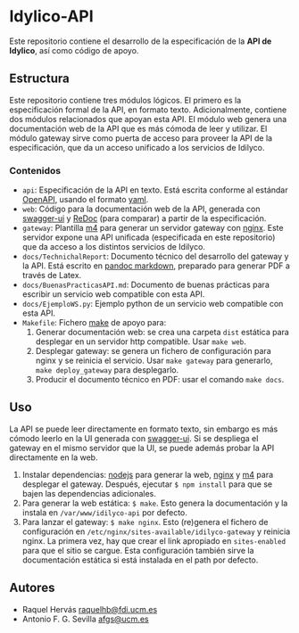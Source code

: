 # Idylico-API

Este repositorio contiene el desarrollo de la especificación de la **API de
Idylico**, así como código de apoyo.

## Estructura

Este repositorio contiene tres módulos lógicos. El primero es la especificación
formal de la API, en formato texto. Adicionalmente, contiene dos módulos
relacionados que apoyan esta API. El módulo web genera una documentación web de
la API que es más cómoda de leer y utilizar. El módulo gateway sirve como puerta
de acceso para proveer la API de la especificación, que da un acceso unificado a
los servicios de Idilyco.

### Contenidos

- `api`: Especificación de la API en texto. Está escrita conforme al estándar
  [OpenAPI], usando el formato [yaml].
- `web`: Código para la documentación web de la API, generada con [swagger-ui] y
  [ReDoc] (para comparar) a partir de la especificación.
- `gateway`: Plantilla [m4] para generar un servidor gateway con [nginx]. Este
  servidor expone una API unificada (especificada en este repositorio) que da
  acceso a los distintos servicios de Idilyco.
- `docs/TechnichalReport`: Documento técnico del desarrollo del gateway y la
  API. Está escrito en [pandoc markdown], preparado para generar PDF a través de
  Latex.
- `docs/BuenasPracticasAPI.md`: Documento de buenas prácticas para escribir un
  servicio web compatible con esta API.
- `docs/EjemploWS.py`: Ejemplo python de un servicio web compatible con esta
  API.
- `Makefile`: Fichero [make] de apoyo para:
  1. Generar documentación web: se crea una carpeta `dist` estática para
     desplegar en un servidor http compatible. Usar `make web`.
  2. Desplegar gateway: se genera un fichero de configuración para nginx y se
     reinicia el servicio. Usar `make gateway` para generarlo, `make
     deploy_gateway` para desplegarlo.
  3. Producir el documento técnico en PDF: usar el comando `make docs`.

## Uso

La API se puede leer directamente en formato texto, sin embargo es más cómodo
leerlo en la UI generada con [swagger-ui]. Si se despliega el gateway en el
mismo servidor que la UI, se puede además probar la API directamente en la web.

1. Instalar dependencias: [nodejs] para generar la web, [nginx] y [m4] para
   desplegar el gateway. Después, ejecutar `$ npm install` para que se bajen las
   dependencias adicionales.
2. Para generar la web estática: `$ make`. Esto genera la documentación y la
   instala en `/var/www/idilyco-api` por defecto.
3. Para lanzar el gateway: `$ make nginx`. Esto (re)genera el fichero de
   configuración en `/etc/nginx/sites-available/idilyco-gateway` y reinicia
   nginx. La primera vez, hay que crear el link apropiado en `sites-enabled`
   para que el sitio se cargue. Esta configuración también sirve la
   documentación estática si está instalada en el path por defecto.

## Autores

- Raquel Hervás <raquelhb@fdi.ucm.es>
- Antonio F. G. Sevilla <afgs@ucm.es>

[m4]: https://www.gnu.org/software/m4/manual/m4.html
[Make]: https://www.gnu.org/software/make/
[nginx]: https://nginx.org/
[nodejs]: https://nodejs.org/en/
[OpenAPI]: https://github.com/OAI/OpenAPI-Specification
[pandoc markdown]: https://pandoc.org/index.html
[ReDoc]: https://github.com/Rebilly/ReDoc
[swagger-ui]: https://swagger.io/tools/swagger-ui/
[yaml]: http://yaml.org/
